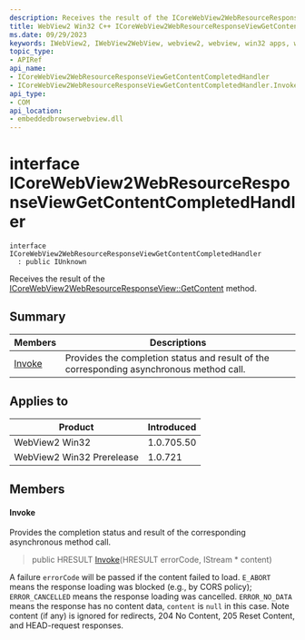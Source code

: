 ```yaml
---
description: Receives the result of the ICoreWebView2WebResourceResponseView::GetContent method.
title: WebView2 Win32 C++ ICoreWebView2WebResourceResponseViewGetContentCompletedHandler
ms.date: 09/29/2023
keywords: IWebView2, IWebView2WebView, webview2, webview, win32 apps, win32, edge, ICoreWebView2, ICoreWebView2Controller, browser control, edge html, ICoreWebView2WebResourceResponseViewGetContentCompletedHandler
topic_type: 
- APIRef
api_name:
- ICoreWebView2WebResourceResponseViewGetContentCompletedHandler
- ICoreWebView2WebResourceResponseViewGetContentCompletedHandler.Invoke
api_type:
- COM
api_location:
- embeddedbrowserwebview.dll
---
```


# interface ICoreWebView2WebResourceResponseViewGetContentCompletedHandler

```
interface ICoreWebView2WebResourceResponseViewGetContentCompletedHandler
  : public IUnknown
```

Receives the result of the [ICoreWebView2WebResourceResponseView::GetContent](icorewebview2webresourceresponseview.md) method.

## Summary

 Members                        | Descriptions
--------------------------------|---------------------------------------------
[Invoke](#invoke) | Provides the completion status and result of the corresponding asynchronous method call.

## Applies to

Product                         | Introduced
--------------------------------|---------------------------------------------
WebView2 Win32            |    1.0.705.50
WebView2 Win32 Prerelease |    1.0.721

## Members

#### Invoke

Provides the completion status and result of the corresponding asynchronous method call.

> public HRESULT [Invoke](#invoke)(HRESULT errorCode, IStream * content)

A failure `errorCode` will be passed if the content failed to load. `E_ABORT` means the response loading was blocked (e.g., by CORS policy); `ERROR_CANCELLED` means the response loading was cancelled. `ERROR_NO_DATA` means the response has no content data, `content` is `null` in this case. Note content (if any) is ignored for redirects, 204 No Content, 205 Reset Content, and HEAD-request responses.

